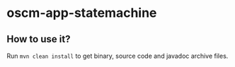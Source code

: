 # oscm-app-statemachine

## How to use it? ##

Run ```mvn clean install``` to get binary, source code and javadoc archive files.

